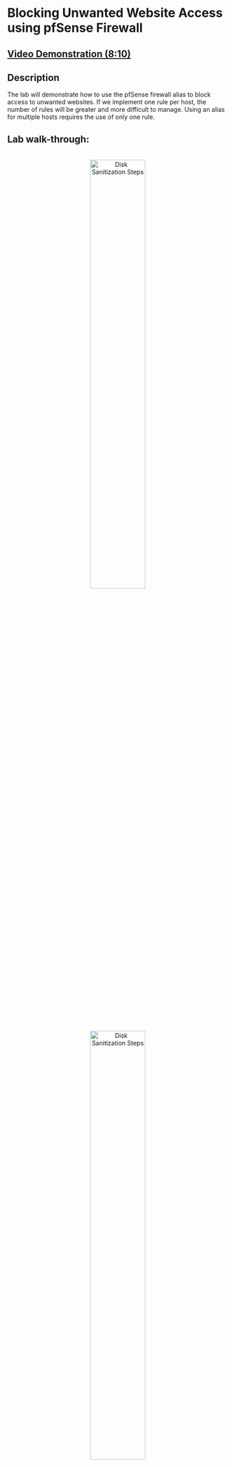 <h1>Blocking Unwanted Website Access using pfSense Firewall</h1>

 ## [Video Demonstration (8:10)](https://drive.google.com/file/d/1GvIJYLKcvhG677nh--MELK_oXfGAVAA6/view?usp=sharing)

<h2>Description</h2>
The lab will demonstrate how to use the pfSense firewall alias to block access to unwanted websites. If we implement one rule per host, the number of rules will be greater and more difficult to manage. Using an alias for multiple hosts requires the use of only one rule.
<br />

<h2>Lab walk-through:</h2>

<p align="center">
<br/>
<img src="https://i.imgur.com/qTAGFzx.png" height="50%" width="50%" alt="Disk Sanitization Steps"/>
<br />
<p align="center">
<br/>
<img src="https://i.imgur.com/M7Jq0aP.png" height="50%" width="50%" alt="Disk Sanitization Steps"/>
<br />
<br />
<p align="center">
<br/>
<img src="https://i.imgur.com/LoQ4QWd.png" height="50%" width="50%" alt="Disk Sanitization Steps"/>
<br />
<br />
<p align="center">
<br/>
<img src="https://i.imgur.com/fJ8v4KR.png" height="50%" width="50%" alt="Disk Sanitization Steps"/>
<br />
<br /><p align="center">
<br/>
<img src="https://i.imgur.com/2XUK97w.png" height="50%" width="50%" alt="Disk Sanitization Steps"/>
<br />
<br />
